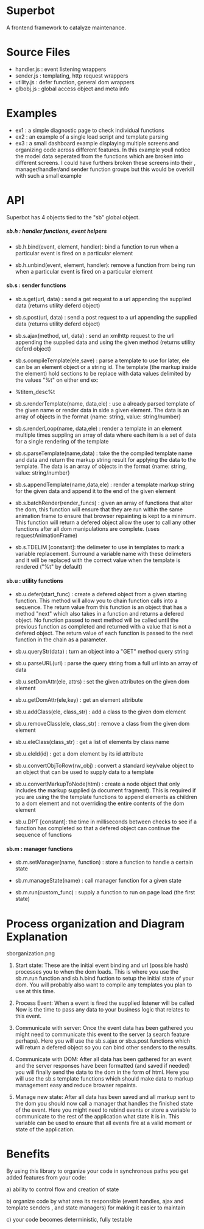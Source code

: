 # Superbot
A frontend framework to catalyze maintenance. 


# Source Files
* handler.js : event listening wrappers
* sender.js : templating, http request wrappers
* utility.js : defer function, general dom wrappers
* glbobj.js : global access object and meta info



# Examples
* ex1 : a simple diagnostic page to check individual functions
* ex2 : an example of a single load script and template parsing
* ex3 : a small dashboard example displaying multiple screens and 
organizing code across different features. In this example youll notice the
model data seperated from the functions which are broken into different screens.
I could have furthers broken these screens into their , 
manager/handler/and sender function groups but this would be overkill with such a 
small example



# API
Superbot has 4 objects tied to the "sb" global object.


##### sb.h : handler functions, event helpers
* sb.h.bind(event, element, handler): bind a function to run when a particular event
is fired on a particular element

* sb.h.unbind(event, element, handler): remove a function from being run when a 
particular event is fired on a particular element



#### sb.s : sender functions
* sb.s.get(url, data) : send a get request to a url appending the supplied data
(returns utility deferd object)

* sb.s.post(url, data) : send a post request to a url appending the supplied data
(returns utility deferd object)

* sb.s.ajax(method, url, data) : send an xmlhttp request to the url appending 
the supplied data and using the given method (returns utility deferd object)

* sb.s.compileTemplate(ele,save) : parse a template to use for later, ele can be an element object
or a string id.  The template (the markup inside the element) hold sections to be
replace with data values delimited by the values "%t" on either end 
ex: <li>%titem_desc%t</li>

* sb.s.renderTemplate(name, data,ele) : use a already parsed template of the given
name or render data in side a given element. The data is an array of objects in the 
format {name: string, value: string/number}

* sb.s.renderLoop(name, data,ele) : render a template in an element multiple times
suppling an array of data where each item is a set of data for a single rendering 
of the template

* sb.s.parseTemplate(name,data) : take the the compiled template name and data and return
the markup string result for applying the data to the template. The data is an array of objects in the 
format {name: string, value: string/number}

* sb.s.appendTemplate(name,data,ele) : render a template markup string for the given
data and append it to the end of the given element

* sb.s.batchRender(render_funcs) : given an array of functions that alter the dom,
this function will ensure that they are run within the same animation
frame to ensure that browser repainting is kept to a minimum. This function
will return a defered object allow the user to call any other functions after 
all dom manipulations are complete. (uses requestAnimationFrame)

* sb.s.TDELIM [constant]: the delimeter to use in templates to mark a variable replacement.
Surround a variable name with these delimeters and it will be replaced with the
correct value when the template is rendered ("%t" by default)



#### sb.u : utility functions
* sb.u.defer(start_func) : create a defered object from a given starting function.
This method will allow you to chain  function calls into a sequence. The return 
value from this function is an object that has a method "next" which also takes in
a function and returns a defered object. No function passed to next method will be
called until the previous function as completed and returned with a value that 
is not a defered object. The return value of each function is passed to the next
function in the chain as a parameter.

* sb.u.queryStr(data) : turn an object into a "GET" method query string

* sb.u.parseURL(url) : parse the query string from a full url into an array of
 data

* sb.u.setDomAttr(ele, attrs) : set the given attributes on the given dom element

* sb.u.getDomAttr(ele,key) : get an element attribute

* sb.u.addClass(ele, class_str) : add a class to the given dom element

* sb.u.removeClass(ele, class_str) : remove a class from the given dom element

* sb.u.eleClass(class_str) : get a list of elements by class name

* sb.u.eleId(id) : get a dom element by its id attribute

* sb.u.convertObjToRow(rw_obj) : convert a standard key/value object to 
an object that can be used to supply data to a template

* sb.u.convertMarkupToNode(html) : create a node object that only includes the 
markup supplied (a document fragment). This is required if you are using the
the template functions to append elements as children to a dom element and not
overriding the entire contents of the dom element

* sb.u.DPT [constant]: the time in milliseconds between checks to see if a function has completed 
so that a defered object can continue the sequence of functions



#### sb.m : manager functions
* sb.m.setManager(name, function) : store a function to handle a certain state

* sb.m.manageState(name) : call manager function for a given state

* sb.m.run(custom_func) : supply a function to run on page load (the first state)




# Process organization and Diagram Explanation
sborganization.png

1) Start state: These are the initial event binding and url (possible hash) processes
you to when the dom loads. This is where you use the sb.m.run function and
sb.h.bind fuction to setup the initial state of your dom. You will
probably also want to compile any templates you plan to use at this time.

2) Process Event: When a event is fired the supplied listener will be called
Now is the time to pass any data to your business logic that relates to this
event. 

3) Communicate with server: Once the event data has been gathered you might need
to communicate this event to the server (a search feature perhaps). Here you will
use the sb.s.ajax or sb.s.post functions which will return a defered object so 
you can bind other senders to the results.

4) Communicate with DOM: After all data has been gathered for an event and the server
responses have been formatted (and saved if needed) you will finally send the
data to the dom in the form of html. Here you will use the sb.s template functions 
which should make data to markup management easy and reduce browser repaints. 

5) Manage new state: After all data has been saved and all markup sent to the dom 
you should now call a manager that handles the finished state of the event. Here you 
might need to rebind events or store a variable to communicate to the rest of
the application what state it is in. This variable can be used to ensure that 
all events fire at a valid moment or state of the application. 



# Benefits
By using this library to organize your code in synchronous paths you get added
features from your code:

a) ability to control flow and creation of state

b) organize code by what area its responsible (event handles,  ajax and template senders , and state managers) for making it 
easier to maintain

c) your code becomes deterministic, fully testable


